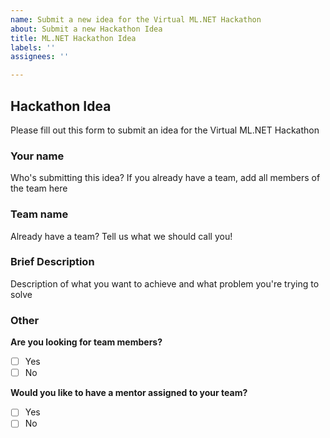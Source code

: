 ```yaml
---
name: Submit a new idea for the Virtual ML.NET Hackathon
about: Submit a new Hackathon Idea
title: ML.NET Hackathon Idea
labels: ''
assignees: ''

---
```


## Hackathon Idea
Please fill out this form to submit an idea for the Virtual ML.NET  Hackathon

### Your name
Who's submitting this idea? If you already have a team, add all members of the team here

### Team name
Already have a team? Tell us what we should call you!

### Brief Description
Description of what you want to achieve and what problem you're trying to solve

### Other
**Are you looking for team members?**
- [ ] Yes
- [ ] No

**Would you like to have a mentor assigned to your team?**
- [ ] Yes
- [ ] No